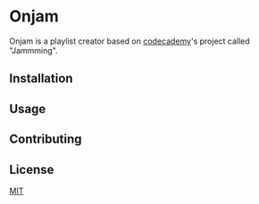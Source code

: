 # Onjam

Onjam is a playlist creator based on [codecademy](https://www.codecademy.com/learn)'s project called "Jammming".

## Installation

## Usage

## Contributing

## License

[MIT](https://choosealicense.com/licenses/mit/)
